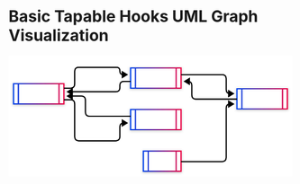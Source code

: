 # Basic Tapable Hooks UML Graph Visualization

<picture>
  <source
    media="(prefers-color-scheme: dark)"
    srcset="../../../../assets/hook-graph-dark.svg"
  />
  <img
    alt="Webpack graph generated via tapable-tracer"
    src="../../../../assets/hook-graph-light.svg"
  />
</picture>
